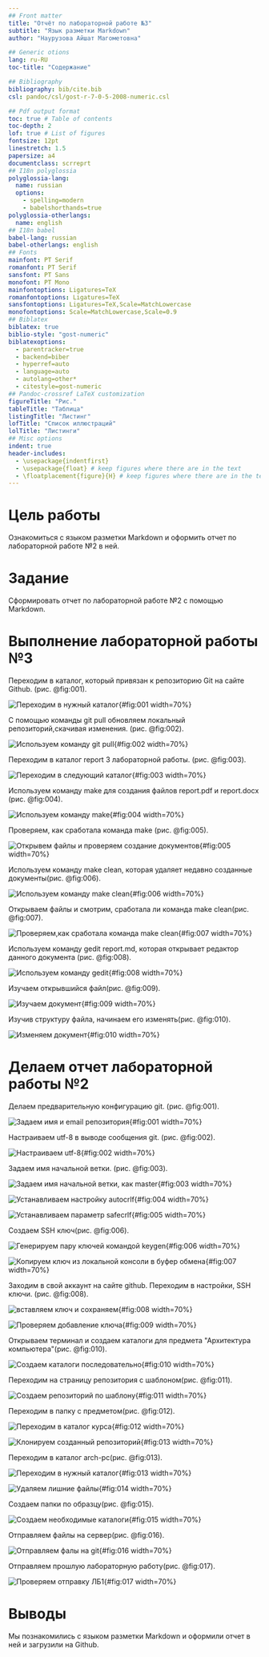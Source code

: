 ```yaml
---
## Front matter
title: "Отчёт по лабораторной работе №3"
subtitle: "Язык разметки Markdown"
author: "Наурузова Айшат Магометовна"

## Generic otions
lang: ru-RU
toc-title: "Содержание"

## Bibliography
bibliography: bib/cite.bib
csl: pandoc/csl/gost-r-7-0-5-2008-numeric.csl

## Pdf output format
toc: true # Table of contents
toc-depth: 2
lof: true # List of figures
fontsize: 12pt
linestretch: 1.5
papersize: a4
documentclass: scrreprt
## I18n polyglossia
polyglossia-lang:
  name: russian
  options:
	- spelling=modern
	- babelshorthands=true
polyglossia-otherlangs:
  name: english
## I18n babel
babel-lang: russian
babel-otherlangs: english
## Fonts
mainfont: PT Serif
romanfont: PT Serif
sansfont: PT Sans
monofont: PT Mono
mainfontoptions: Ligatures=TeX
romanfontoptions: Ligatures=TeX
sansfontoptions: Ligatures=TeX,Scale=MatchLowercase
monofontoptions: Scale=MatchLowercase,Scale=0.9
## Biblatex
biblatex: true
biblio-style: "gost-numeric"
biblatexoptions:
  - parentracker=true
  - backend=biber
  - hyperref=auto
  - language=auto
  - autolang=other*
  - citestyle=gost-numeric
## Pandoc-crossref LaTeX customization
figureTitle: "Рис."
tableTitle: "Таблица"
listingTitle: "Листинг"
lofTitle: "Список иллюстраций"
lolTitle: "Листинги"
## Misc options
indent: true
header-includes:
  - \usepackage{indentfirst}
  - \usepackage{float} # keep figures where there are in the text
  - \floatplacement{figure}{H} # keep figures where there are in the text
---
```


# Цель работы

Ознакомиться с языком разметки Markdown и оформить отчет по лабораторной работе №2 в ней.

# Задание

Сформировать отчет по лабораторной работе №2 с помощью Markdown.

# Выполнение лабораторной работы №3

Переходим в каталог, который привязан к репозиторию Git на сайте Github. (рис. @fig:001).

![Переходим в нужный каталог](image/1.png){#fig:001 width=70%}

С помощью команды git pull обновляем локальный репозиторий,скачивая изменения. (рис. @fig:002).

![Используем команду git pull](image/2.png){#fig:002 width=70%}

Переходим в каталог report 3 лабораторной работы. (рис. @fig:003).

![Переходим в следующий каталог](image/3.png){#fig:003 width=70%}

Используем команду make для создания файлов report.pdf и report.docx (рис. @fig:004).

![Используем команду make](image/5.png){#fig:004 width=70%}

Проверяем, как сработала команда make (рис. @fig:005).

![Открывем файлы и проверяем создание документов](image/6.png){#fig:005 width=70%}

Используем команду make clean, которая удаляет недавно созданные документы(рис. @fig:006).

![Используем команду make clean](image/7.png){#fig:006 width=70%}

Открываем файлы и смотрим, сработала ли команда make clean(рис. @fig:007).

![Проверяем,как сработала команда make clean](image/8.png){#fig:007 width=70%}

Используем команду gedit report.md, которая открывает редактор данного документа (рис. @fig:008).

![Используем команду gedit](image/9.png){#fig:008 width=70%}

Изучаем открывшийся файл(рис. @fig:009).

![Изучаем документ](image/10.png){#fig:009 width=70%}

Изучив структуру файла, начинаем его изменять(рис. @fig:010).

![Изменяем документ](image/11.png){#fig:010 width=70%}

# Делаем отчет лабораторной работы №2

Делаем предварительную конфигурацию git. (рис. @fig:001).

![Задаем имя и email репозитория](image/20.png){#fig:001 width=70%}

Настраиваем utf-8 в выводе сообщения git. (рис. @fig:002).

![Настраиваем utf-8](image/21.png){#fig:002 width=70%}

Задаем имя начальной ветки. (рис. @fig:003).

![Задаем имя начальной ветки, как master](image/22.png){#fig:003 width=70%}

![Устанавливаем настройку autocrlf](image/23.png){#fig:004 width=70%}

![Устанавливаем параметр safecrlf](image/24.png){#fig:005 width=70%}

Создаем SSH ключ(рис. @fig:006).

![Генерируем пару ключей командой keygen](image/25.png){#fig:006 width=70%}

![Копируем ключ из локальной консоли в буфер обмена](image/26.png){#fig:007 width=70%}

Заходим в свой аккаунт на сайте github. Переходим в настройки, SSH ключи. (рис. @fig:008).

![вставляем ключ и сохраняем](image/27.png){#fig:008 width=70%}

![Проверяем добавление ключа](image/28.png){#fig:009 width=70%}

Открываем терминал и создаем каталоги для предмета "Архитектура компьютера"(рис. @fig:010).

![Создаем каталоги последовательно](image/29.png){#fig:010 width=70%}

Переходим на страницу репозитория с шаблоном(рис. @fig:011).

![Создаем репозиторий по шаблону](image/30.png){#fig:011 width=70%}

Переходим в папку с предметом(рис. @fig:012).

![Переходим в каталог курса](image/31.png){#fig:012 width=70%}

![Клонируем созданный репозиторий](image/32.png){#fig:013 width=70%}

Переходим в каталог arch-pc(рис. @fig:013).

![Переходим в нужный каталог](image/33.png){#fig:013 width=70%}

![Удаляем лишние файлы](image/34.png){#fig:014 width=70%}

Создаем папки по образцу(рис. @fig:015).

![Создаем необходимые каталоги](image/35.png){#fig:015 width=70%}

Отправляем файлы на сервер(рис. @fig:016).

![Отправляем фалы на git](image/36.png){#fig:016 width=70%}

Отправляем прошлую лабораторную работу(рис. @fig:017).

![Проверяем отправку ЛБ1](image/39.png){#fig:017 width=70%}

# Выводы

Мы познакомились с языком разметки Markdown и оформили отчет в ней и загрузили на Github.
